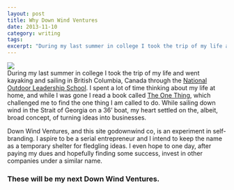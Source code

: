 ```yaml
---
layout: post
title: Why Down Wind Ventures
date: 2013-11-10
category: writing
tags:
excerpt: "During my last summer in college I took the trip of my life and went kayaking and sailing in British Columbia, Canada through the National Outdoor Leadership School. I spent a lot of time thinking about my life at home, and while I was gone..."
---
```


![](http://postachio-images.s3-website-us-east-1.amazonaws.com/88989932ae38427c2a666d4f32b7633e.png)  
During my last summer in college I took the trip of my life and went kayaking and sailing in British Columbia, Canada through the [National Outdoor Leadership School](http://www.nols.edu/about/leadership/). I spent a lot of time thinking about my life at home, and while I was gone I read a book called [The One Thing](http://www.amazon.com/gp/product/1885167776/ref=as_li_ss_tl?ie=UTF8&camp=1789&creative=390957&creativeASIN=1885167776&linkCode=as2&tag=willis0d-20), which challenged me to find the one thing I am called to do. While sailing down wind in the Strait of Georgia on a 36’ boat, my heart settled on the, albeit, broad concept, of turning ideas into businesses.

Down Wind Ventures, and this site godownwind co, is an experiment in self-branding. I aspire to be a serial entrepreneur and I intend to keep the name as a temporary shelter for fledgling ideas. I even hope to one day, after paying my dues and hopefully finding some success, invest in other companies under a similar name.

### These will be my next Down Wind Ventures.
